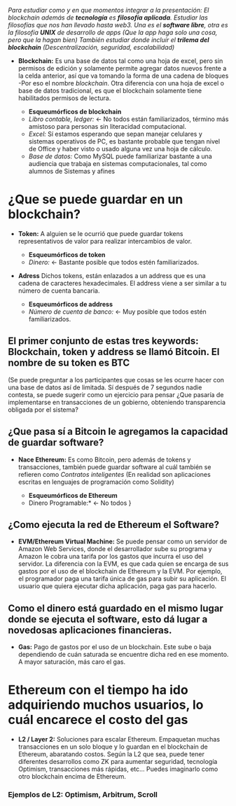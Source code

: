 *Para estudiar como y en que momentos integrar a la presentación: El blockchain además de **tecnología** es **filosofía aplicada**. Estudiar las filosofías que nos han llevado hasta web3. Una es el **software libre**, otra es la filosofía **UNIX** de desarrollo de apps (Que la app haga solo una cosa, pero que la hagan bien)  También estudiar donde incluír el **trilema del blockchain** (Descentralización, seguridad, escalabilidad)*

- **Blockchain:** Es una base de datos tal como una hoja de excel, pero sin permisos de edición y solamente permite agregar datos nuevos frente a la celda anterior, así que va tomando la forma de una cadena de bloques -Por eso el nombre *blockchain*.
Otra diferencia con una hoja de excel o base de datos tradicional, es que el blockchain solamente tiene habilitados permisos de lectura.

  - **Esqueumórficos de blockchain** 
  - *Libro contable, ledger:* <- No todos están familiarizados, término más amistoso para personas sin literacidad computacional.
  - *Excel:* Sí estamos esperando que sepan manejar celulares y sistemas operativos de PC, es bastante probable que tengan nivel de Office y haber visto o usado alguna vez una hoja de cálculo.
  - *Base de datos:* Como MySQL puede familiarizar bastante a una audiencia que trabaja en sistemas computacionales, tal como alumnos de Sistemas y afines

# ¿Que se puede guardar en un blockchain?

- **Token:** A alguien se le ocurrió que puede guardar tokens representativos de valor para realizar intercambios de valor. 
  - **Esqueumórficos de token** 
  - *Dinero:* <- Bastante posible que todos estén familiarizados.

- **Adress** Dichos tokens, están enlazados a un address que es una cadena de caracteres hexadecimales. El address viene a ser similar a tu número de cuenta bancaria.
  - **Esqueumórficos de address** 
  - *Número de cuenta de banco:* <- Muy posible que todos estén familiarizados.

## El primer conjunto de estas tres keywords: Blockchain, token y address se llamó Bitcoin. El nombre de su token es BTC

(Se puede preguntar a los participantes que cosas se les ocurre hacer con una base de datos así de limitada. Sí después de 7 segundos nadie contesta, se puede sugerir como un ejercicio para pensar ¿Que pasaría de implementarse en transacciones de un gobierno, obteniendo transparencia obligada por el sistema?

## ¿Que pasa sí a Bitcoin le agregamos la capacidad de guardar software?

- **Nace Ethereum:** Es como Bitcoin, pero además de tokens y transacciones, también puede guardar software al cuál también se refieren como *Contratos inteligentes* (En realidad son aplicaciones escritas en lenguajes de programación como Solidity)

  - **Esqueumórficos de Ethereum** 
  - Dinero Programable:* <- No todos }

## ¿Como ejecuta la red de Ethereum el Software?

- **EVM/Ethereum Virtual Machine:** Se puede pensar como un servidor de Amazon Web Services, donde el desarrollador sube su programa y Amazon le cobra una tarifa por los gastos que incurra el uso del servidor. La diferencia con la EVM, es que cada quien se encarga de sus gastos por el uso de el blockchain de Ethereum y la EVM. Por ejemplo, el programador paga una tarifa única de gas para subir su aplicación. El usuario que quiera ejecutar dicha aplicación, paga gas para hacerlo.

## Como el dinero está guardado en el mismo lugar donde se ejecuta el software, esto dá lugar a novedosas aplicaciones financieras.

- **Gas:** Pago de gastos por el uso de un blockchain. Este sube o baja dependiendo de cuán saturada se encuentre dicha red en ese momento. A mayor saturación, más caro el gas.

# Ethereum con el tiempo ha ido adquiriendo muchos usuarios, lo cuál encarece el costo del gas

- **L2 / Layer 2:** Soluciones para escalar Ethereum. Empaquetan muchas transacciones en un solo bloque y lo guardan en el blockchain de Ethereum, abaratando costos. Según la L2 que sea, puede tener diferentes desarrollos como ZK para aumentar seguridad, tecnología Optimism, transacciones más rápidas, etc... Puedes imaginarlo como otro blockchain encima de Ethereum.

### Ejemplos de L2: Optimism, Arbitrum, Scroll
